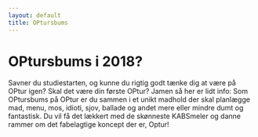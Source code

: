 ```yaml
---
layout: default
title: OPtursbums
---
```

<h1>OPtursbums i 2018?</h1>

<div id="poster-image" style="background-image: url('/static/img/hyttebums.jpg');">
</div>

<p>
Savner du studiestarten, og kunne du rigtig godt tænke dig at være på OPtur igen? Skal det være din første OPtur?
Jamen så her er lidt info: Som OPtursbums på OPtur er du sammen i et unikt madhold der skal planlægge mad, menu, mos, idioti, sjov, ballade og andet mere eller mindre dumt og fantastisk. Du vil få det lækkert med de skønneste KABSmeler og danne rammer om det fabelagtige koncept der er, Optur!</p>
